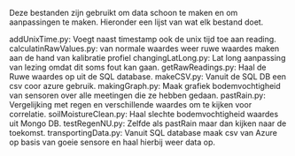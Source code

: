 Deze bestanden zijn gebruikt om data schoon te maken en om aanpassingen te maken. Hieronder een lijst van wat elk bestand doet.

addUnixTime.py: Voegt naast timestamp ook de unix tijd toe aan reading.
calculatinRawValues.py: van normale waardes weer ruwe waardes maken aan de hand van kalibratie profiel
changingLatLong.py: Lat long aanpassing van lezing omdat dit soms fout kan gaan.
getRawReadings.py: Haal de Ruwe waardes op uit de SQL database.
makeCSV.py: Vanuit de SQL DB een csv coor azure gebruik.
makingGraph.py: Maak grafiek bodemvochtigheid van sensoren over alle meetingen die ze hebben gedaan.
pastRain.py: Vergelijking met regen en verschillende waardes om te kijken voor correlatie.
soilMoistureClean.py: Haal slechte bodemvochtigheid waardes uit Mongo DB.
testRegenNU.py: Zelfde als pastRain maar dan kijken naar de toekomst.
transportingData.py: Vanuit SQL database maak csv van Azure op basis van goeie sensore en haal hierbij weer data op.
